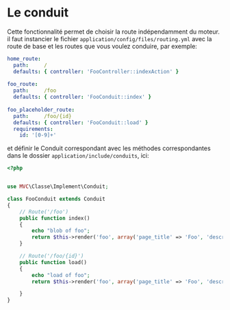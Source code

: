 # Le conduit
Cette fonctionnalité permet de choisir la route indépendamment du moteur.
il faut instancier le fichier `application/config/files/routing.yml`
avec la route de base et les routes que vous voulez conduire, par exemple:
```yml
home_route:  
  path:     /  
  defaults: { controller: 'FooController::indexAction' }  
  
foo_route:  
  path:     /foo  
  defaults: { controller: 'FooConduit::index' }  
  
foo_placeholder_route:  
  path:     /foo/{id}  
  defaults: { controller: 'FooConduit::load' }  
  requirements:  
    id: '[0-9]+'
```

et définir le Conduit correspondant avec les méthodes correspondantes dans le dossier `application/include/conduits`, ici:
```php
<?php


use MVC\Classe\Implement\Conduit;

class FooConduit extends Conduit
{
    // Route('/foo')
    public function index()
    {
        echo "blob of foo";
        return $this->render('foo', array('page_title' => 'Foo', 'description' => 'FooConduit'));
    }

    // Route('/foo/{id}')
    public function load()
    {
        echo "load of foo";
        return $this->render('foo', array('page_title' => 'Foo', 'description' => 'FooConduit', 'id' => $this->id));

    }
}
```
